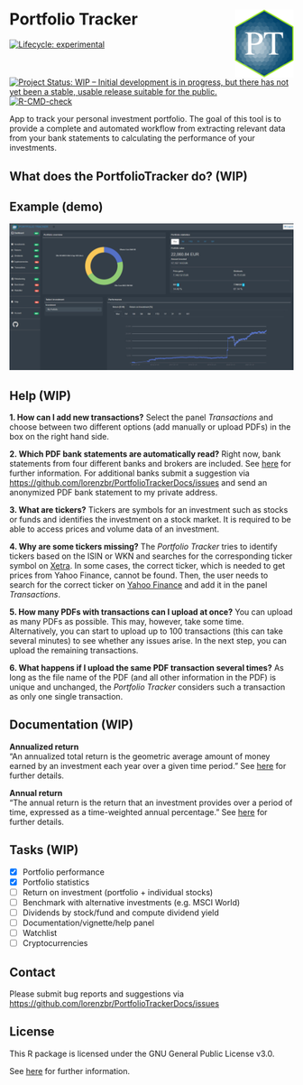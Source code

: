 
# Portfolio Tracker <a href=''><img src='man/figures/hex-PT.png' align="right" height="120" /></a>

<!-- badges: start -->

[![Lifecycle:
experimental](https://img.shields.io/badge/lifecycle-experimental-orange.svg)](https://lifecycle.r-lib.org/articles/stages.html#experimental)
[![Project Status: WIP – Initial development is in progress, but there
has not yet been a stable, usable release suitable for the
public.](https://www.repostatus.org/badges/latest/wip.svg)](https://www.repostatus.org/#wip)
[![R-CMD-check](https://github.com/lorenzbr/PortfolioTrackerDocs/workflows/R-CMD-check/badge.svg)](https://github.com/lorenzbr/PortfolioTrackerDocs/actions)
<!-- badges: end -->

App to track your personal investment portfolio. The goal of this tool
is to provide a complete and automated workflow from extracting relevant
data from your bank statements to calculating the performance of your
investments.

## What does the PortfolioTracker do? (WIP)

## Example (demo)

![dashboard_example](man/figures/PortfolioTracker_dashboard_demo.png)

## Help (WIP)

**1. How can I add new transactions?** Select the panel *Transactions*
and choose between two different options (add manually or upload PDFs)
in the box on the right hand side.

**2. Which PDF bank statements are automatically read?** Right now, bank
statements from four different banks and brokers are included. See
[here](https://github.com/lorenzbr/BankStatementParser#readme) for
further information. For additional banks submit a suggestion via
<https://github.com/lorenzbr/PortfolioTrackerDocs/issues> and send an
anonymized PDF bank statement to my private address.

**3. What are tickers?** Tickers are symbols for an investment such as
stocks or funds and identifies the investment on a stock market. It is
required to be able to access prices and volume data of an investment.

**4. Why are some tickers missing?** The *Portfolio Tracker* tries to
identify tickers based on the ISIN or WKN and searches for the
corresponding ticker symbol on
[Xetra](https://www.xetra.com/xetra-de/instrumente/alle-handelbaren-instrumente/boersefrankfurt).
In some cases, the correct ticker, which is needed to get prices from
Yahoo Finance, cannot be found. Then, the user needs to search for the
correct ticker on [Yahoo Finance](https://finance.yahoo.com) and add it
in the panel *Transactions*.

**5. How many PDFs with transactions can I upload at once?** You can
upload as many PDFs as possible. This may, however, take some time.
Alternatively, you can start to upload up to 100 transactions (this can
take several minutes) to see whether any issues arise. In the next step,
you can upload the remaining transactions.

**6. What happens if I upload the same PDF transaction several times?**
As long as the file name of the PDF (and all other information in the
PDF) is unique and unchanged, the *Portfolio Tracker* considers such a
transaction as only one single transaction.

## Documentation (WIP)

**Annualized return**  
“An annualized total return is the geometric average amount of money
earned by an investment each year over a given time period.” See
[here](https://www.investopedia.com/terms/a/annualized-total-return.asp)
for further details.

**Annual return**  
“The annual return is the return that an investment provides over a
period of time, expressed as a time-weighted annual percentage.” See
[here](https://www.investopedia.com/terms/a/annual-return.asp) for
further details.

## Tasks (WIP)

-   [x] Portfolio performance
-   [x] Portfolio statistics
-   [ ] Return on investment (portfolio + individual stocks)
-   [ ] Benchmark with alternative investments (e.g. MSCI World)
-   [ ] Dividends by stock/fund and compute dividend yield
-   [ ] Documentation/vignette/help panel
-   [ ] Watchlist
-   [ ] Cryptocurrencies

## Contact

Please submit bug reports and suggestions via
<https://github.com/lorenzbr/PortfolioTrackerDocs/issues>

## License

This R package is licensed under the GNU General Public License v3.0.

See
[here](https://github.com/lorenzbr/PortfolioTrackerDocs/blob/master/LICENSE)
for further information.
